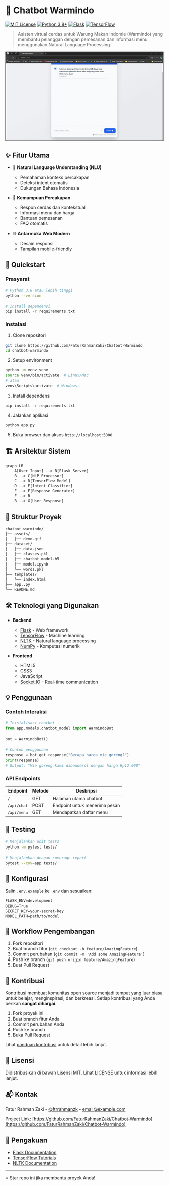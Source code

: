 # 🤖 Chatbot Warmindo

[![MIT License](https://img.shields.io/badge/License-MIT-green.svg)](https://choosealicense.com/licenses/mit/)
[![Python 3.8+](https://img.shields.io/badge/python-3.8+-blue.svg)](https://www.python.org/downloads/)
[![Flask](https://img.shields.io/badge/flask-%23000.svg?style=flat&logo=flask&logoColor=white)](https://flask.palletsprojects.com/)
[![TensorFlow](https://img.shields.io/badge/TensorFlow-%23FF6F00.svg?style=flat&logo=TensorFlow&logoColor=white)](https://www.tensorflow.org/)

> Asisten virtual cerdas untuk Warung Makan Indomie (Warmindo) yang membantu pelanggan dengan pemesanan dan informasi menu menggunakan Natural Language Processing.

![Warmindo Chatbot Demo](./assets/demo.gif)

## ✨ Fitur Utama

- 🧠 **Natural Language Understanding (NLU)**
  - Pemahaman konteks percakapan
  - Deteksi intent otomatis
  - Dukungan Bahasa Indonesia
  
- 💬 **Kemampuan Percakapan**
  - Respon cerdas dan kontekstual
  - Informasi menu dan harga
  - Bantuan pemesanan
  - FAQ otomatis

- 🌐 **Antarmuka Web Modern**
  - Desain responsi
  - Tampilan mobile-friendly

## 🚀 Quickstart

### Prasyarat

```bash
# Python 3.8 atau lebih tinggi
python --version

# Install dependensi
pip install -r requirements.txt
```

### Instalasi

1. Clone repositori
```bash
git clone https://github.com/FaturRahmanZaki/Chatbot-Warmindo
cd chatbot-warmindo
```

2. Setup environment
```bash
python -m venv venv
source venv/bin/activate  # Linux/Mac
# atau
venv\Scripts\activate  # Windows
```

3. Install dependensi
```bash
pip install -r requirements.txt
```

4. Jalankan aplikasi
```bash
python app.py
```

5. Buka browser dan akses `http://localhost:5000`

## 🏗️ Arsitektur Sistem

```mermaid
graph LR
    A[User Input] --> B[Flask Server]
    B --> C[NLP Processor]
    C --> D[TensorFlow Model]
    D --> E[Intent Classifier]
    E --> F[Response Generator]
    F --> B
    B --> G[User Response]
```

## 📁 Struktur Proyek

```
chatbot-warmindo/
├── assets/
│   ├── demo.gif
├── dataset/
│   ├── data.json
│   ├── classes.pkl
│   ├── chatbot_model.h5
│   ├── model.ipynb
│   └── words.pkl
├── templates/
│   └── index.html
├── app..py
└── README.md
```

## 🛠️ Teknologi yang Digunakan

- **Backend**
  - [Flask](https://flask.palletsprojects.com/) - Web framework
  - [TensorFlow](https://www.tensorflow.org/) - Machine learning
  - [NLTK](https://www.nltk.org/) - Natural language processing
  - [NumPy](https://numpy.org/) - Komputasi numerik

- **Frontend**
  - HTML5
  - CSS3
  - JavaScript
  - [Socket.IO](https://socket.io/) - Real-time communication

## 💡 Penggunaan

### Contoh Interaksi

```python
# Inisialisasi chatbot
from app.models.chatbot_model import WarmindoBot

bot = WarmindoBot()

# Contoh penggunaan
response = bot.get_response("Berapa harga mie goreng?")
print(response)
# Output: "Mie goreng kami dibanderol dengan harga Rp12.000"
```

### API Endpoints

| Endpoint | Metode | Deskripsi |
|----------|--------|-----------|
| `/` | GET | Halaman utama chatbot |
| `/api/chat` | POST | Endpoint untuk menerima pesan |
| `/api/menu` | GET | Mendapatkan daftar menu |

## 🧪 Testing

```bash
# Menjalankan unit tests
python -m pytest tests/

# Menjalankan dengan coverage report
pytest --cov=app tests/
```

## 📝 Konfigurasi

Salin `.env.example` ke `.env` dan sesuaikan:

```env
FLASK_ENV=development
DEBUG=True
SECRET_KEY=your-secret-key
MODEL_PATH=path/to/model
```

## 🔄 Workflow Pengembangan

1. Fork repositori
2. Buat branch fitur (`git checkout -b feature/AmazingFeature`)
3. Commit perubahan (`git commit -m 'Add some AmazingFeature'`)
4. Push ke branch (`git push origin feature/AmazingFeature`)
5. Buat Pull Request



## 🤝 Kontribusi

Kontribusi membuat komunitas open source menjadi tempat yang luar biasa untuk belajar, menginspirasi, dan berkreasi. Setiap kontribusi yang Anda berikan **sangat dihargai**.

1. Fork proyek ini
2. Buat branch fitur Anda
3. Commit perubahan Anda
4. Push ke branch
5. Buka Pull Request

Lihat [panduan kontribusi](./CONTRIBUTING.md) untuk detail lebih lanjut.

## 📄 Lisensi

Didistribusikan di bawah Lisensi MIT. Lihat [LICENSE](./LICENSE) untuk informasi lebih lanjut.


## 📬 Kontak

Fatur Rahman Zaki - [@ftrrahmanzk](https://x.com/FaturZaki) - email@example.com

Project Link: [https://github.com/FaturRahmanZaki/Chatbot-Warmindo](https://github.com/FaturRahmanZaki/Chatbot-Warmindo)

## 🙏 Pengakuan

- [Flask Documentation](https://flask.palletsprojects.com/)
- [TensorFlow Tutorials](https://www.tensorflow.org/tutorials)
- [NLTK Documentation](https://www.nltk.org/)

---

⭐️ Star repo ini jika membantu proyek Anda!
